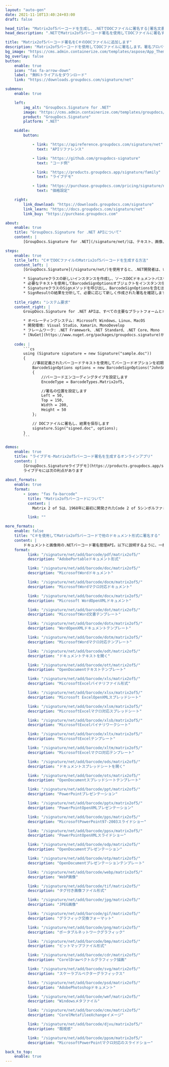 ```yaml
---
layout: "auto-gen"
date: 2021-11-10T13:40:24+03:00
draft: false

head_title: "Matrix2of5バーコードを生成し、.NETでDOCファイルに署名する|署名文書"
head_description: ".NETでMatrix2of5バーコード署名を使用してDOCファイルに署名する-人気のあるビジネスドキュメントや画像ファイル形式にバーコードを追加する."

title: "Matrix2of5バーコード署名をC＃のDOCファイルに追加します"
description: "Matrix2of5バーコードを使用してDOCファイルに署名します。署名プロパティを操作し、ニーズに合ったドキュメント内で高度な署名オプションを設定します."
bg_image: "https://cms.admin.containerize.com/templates/aspose/App_Themes/V3/images/bg/header1.png"
bg_overlay: false
button:
    enable: true
    icon: "fas fa-arrow-down"
    label: "無料トライアルをダウンロード"
    link: "https://downloads.groupdocs.com/signature/net"

submenu:
    enable: true

    left:
        img_alt: "GroupDocs.Signature for .NET"
        image: "https://cms.admin.containerize.com/templates/groupdocs/images/product-logos/90x90-noborder/groupdocs-signature-net.png"
        product: "GroupDocs.Signature"
        platform: ".NET"

    middle:
        button:

            - link: "https://apireference.groupdocs.com/signature/net"
              text: "APIリファレンス"

            - link: "https://github.com/groupdocs-signature"
              text: "コード例"

            - link: "https://products.groupdocs.app/signature/family"
              text: "ライブデモ"

            - link: "https://purchase.groupdocs.com/pricing/signature/net"
              text: "価格設定"

    right:
        link_download: "https://downloads.groupdocs.com/signature"
        link_learn: "https://docs.groupdocs.com/signature/net"
        link_buy: "https://purchase.groupdocs.com"

about:
    enable: true
    title: "GroupDocs.Signature for .NET APIについて"
    content: |
        [GroupDocs.Signature for .NET](/signature/net/)は、テキスト、画像、バーコード、スタンプ、フォームフィールド、QRコード、メタデータなどのさまざまな署名タイプを使用してデジタルドキュメントに電子署名するネイティブ.NETAPIです。ユーザーは、PDF、Microsoft Word、Excelワークシート、PowerPointプレゼンテーション、Adobe Photoshop、メタファイル、および画像ファイル形式内のデジタル署名を追加、編集、検証、削除、および検索でき、必要に応じて署名プロパティをカスタマイズするための追加サポートがあります。

steps:
    enable: true
    title_left: "C＃でDOCファイルのMatrix2of5バーコードを生成する方法"
    content_left: |
        [GroupDocs.Signature](/signature/net/)を使用すると、.NET開発者は、いくつかの簡単な手順を実行することで、アプリケーション内のDOCファイルにMatrix2of5バーコードを簡単に追加できます。

        * Signatureクラスの新しいインスタンスを作成し、ソースDOCドキュメントパスをコンストラクターパラメーターとして渡します。
        * 必要なテキストを使用してBarcodeSignOptionsオブジェクトをインスタンス化し、EncodeTypeプロパティをMatrix2of5に設定します。
        * SignatureクラスのSignメソッドを呼び出し、BarcodeSignOptionsを含む出力DOCファイル名を渡します。
        * SignResultの結果を分析して、必要に応じて新しく作成された署名を確認します。
        
    title_right: "システム要求"
    content_right: |
        GroupDocs.Signature for .NET APIは、すべての主要なプラットフォームとオペレーティングシステムでサポートされています。以下のコードを実行する前に、システムに次の前提条件がインストールされていることを確認してください。

        * オペレーティングシステム: Microsoft Windows、Linux、MacOS
        * 開発環境: Visual Studio、Xamarin、MonoDevelop
        * フレームワーク: .NET Framework、.NET Standard、.NET Core、Mono
        * [NuGet](https://www.nuget.org/packages/groupdocs.signature)からGroupDocs.Signaturefor.NETの最新バージョンをダウンロードします
        
    code: |
        ```cs
        using (Signature signature = new Signature("sample.doc"))
        {
            //事前定義されたバーコードテキストを使用してバーコードオプションを初期化します
            BarcodeSignOptions options = new BarcodeSignOptions("JohnSmith")
            {
                //バーコードエンコーディングタイプを設定します
                EncodeType = BarcodeTypes.Matrix2of5,

                //署名の位置を設定します
                Left = 50,
                Top = 150,
                Width = 200,
                Height = 50
            };

            // DOCファイルに署名し、結果を保存します 
            signature.Sign("signed.doc", options);
        }
        ```
        
demos:
    enable: true
    title: "ライブデモ-Matrix2of5バーコード署名を生成するオンラインアプリ"
    content: |
        [GroupDocs.Signatureライブデモ](https://products.groupdocs.app/signature/family)サイトにアクセスして、Matrix2of5バーコードをDOCファイルに今すぐ追加してください。  
        ライブデモには次の利点があります
        
about_formats:
    enable: true
    format:
        - icon: "fas fa-barcode"
          title: "Matrix2of5バーコードについて"
          content: |
            Matrix 2 of 5は、1968年に最初に開発されたCode 2 of 5シンボルファミリーの高密度メンバーです。これは、主に倉庫の仕分けと写真の仕上げに使用されています。 2 of 5の名前は、各文字のエンコードに使用される5つの要素（バーとスペース）のうち、2つは幅が広く、3つは幅が狭いという事実に由来しています。

          link: ""

more_formats:
    enable: false
    title: "C＃を使用してMatrix2of5バーコードで他のドキュメント形式に署名する"
    content: |
        ドキュメントと画像用の.NETバーコード署名管理API。以下に説明するように、一般的なファイル形式のいくつかにバーコード署名を追加します。
    format: 
          link: "/signature/net/add/barcode/pdf/matrix2of5/"
          description: "AdobePortableドキュメント形式"

          link: "/signature/net/add/barcode/doc/matrix2of5/"
          description: "MicrosoftWordドキュメント"

          link: "/signature/net/add/barcode/docm/matrix2of5/"
          description: "MicrosoftWordマクロ対応ドキュメント"

          link: "/signature/net/add/barcode/docx/matrix2of5/"
          description: "Microsoft WordOpenXMLドキュメント"

          link: "/signature/net/add/barcode/dot/matrix2of5/"
          description: "MicrosoftWord文書テンプレート"

          link: "/signature/net/add/barcode/dotx/matrix2of5/"
          description: "WordOpenXMLドキュメントテンプレート"

          link: "/signature/net/add/barcode/dotm/matrix2of5/"
          description: "MicrosoftWordマクロ対応テンプレート"       

          link: "/signature/net/add/barcode/odt/matrix2of5/"
          description: "ドキュメントテキストを開く"

          link: "/signature/net/add/barcode/ott/matrix2of5/"
          description: "OpenDocumentテキストテンプレート"

          link: "/signature/net/add/barcode/xls/matrix2of5/"
          description: "MicrosoftExcelバイナリファイル形式"

          link: "/signature/net/add/barcode/xlsx/matrix2of5/"
          description: "Microsoft ExcelOpenXMLスプレッドシート"

          link: "/signature/net/add/barcode/xlsm/matrix2of5/"
          description: "MicrosoftExcelマクロ対応スプレッドシート"

          link: "/signature/net/add/barcode/xlsb/matrix2of5/"
          description: "MicrosoftExcelバイナリワークシート"

          link: "/signature/net/add/barcode/xltx/matrix2of5/"
          description: "MicrosoftExcelテンプレート"

          link: "/signature/net/add/barcode/xltm/matrix2of5/"
          description: "MicrosoftExcelマクロ対応テンプレート"

          link: "/signature/net/add/barcode/ods/matrix2of5/"
          description: "ドキュメントスプレッドシートを開く"

          link: "/signature/net/add/barcode/ots/matrix2of5/"
          description: "OpenDocumentスプレッドシートテンプレート"

          link: "/signature/net/add/barcode/ppt/matrix2of5/"
          description: "PowerPointプレゼンテーション"

          link: "/signature/net/add/barcode/pptx/matrix2of5/"
          description: "PowerPointOpenXMLプレゼンテーション"

          link: "/signature/net/add/barcode/pps/matrix2of5/"
          description: "MicrosoftPowerPoint97-2003スライドショー"

          link: "/signature/net/add/barcode/ppsx/matrix2of5/"
          description: "PowerPointOpenXMLスライドショー"                              

          link: "/signature/net/add/barcode/odp/matrix2of5/"
          description: "OpenDocumentプレゼンテーション"

          link: "/signature/net/add/barcode/otp/matrix2of5/"
          description: "OpenDocumentプレゼンテーションテンプレート"

          link: "/signature/net/add/barcode/webp/matrix2of5/"
          description: "WebP画像"

          link: "/signature/net/add/barcode/tif/matrix2of5/"
          description: "タグ付き画像ファイル形式"

          link: "/signature/net/add/barcode/jpg/matrix2of5/"
          description: "JPEG画像"

          link: "/signature/net/add/barcode/gif/matrix2of5/"
          description: "グラフィック交換フォーマット"

          link: "/signature/net/add/barcode/png/matrix2of5/"
          description: "ポータブルネットワークグラフィック"

          link: "/signature/net/add/barcode/bmp/matrix2of5/"
          description: "ビットマップファイル形式"

          link: "/signature/net/add/barcode/cdr/matrix2of5/"
          description: "CorelDrawベクトルグラフィック描画"

          link: "/signature/net/add/barcode/svg/matrix2of5/"
          description: "スケーラブルベクターグラフィックス"

          link: "/signature/net/add/barcode/psd/matrix2of5/"
          description: "AdobePhotoshopドキュメント"

          link: "/signature/net/add/barcode/wmf/matrix2of5/"
          description: "Windowsメタファイル"        

          link: "/signature/net/add/barcode/cmx/matrix2of5/"
          description: "CorelMetafileeXchangeイメージ"

          link: "/signature/net/add/barcode/djvu/matrix2of5/"
          description: "既視感"

          link: "/signature/net/add/barcode/ppsm/matrix2of5/"
          description: "MicrosoftPowerPointマクロ対応のスライドショー"

back_to_top:
    enable: true
---
```

